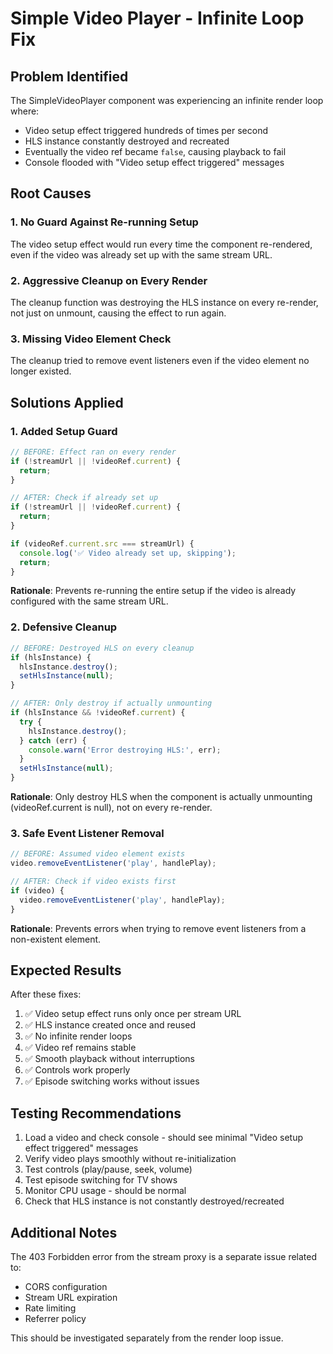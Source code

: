 # Simple Video Player - Infinite Loop Fix

## Problem Identified
The SimpleVideoPlayer component was experiencing an infinite render loop where:
- Video setup effect triggered hundreds of times per second
- HLS instance constantly destroyed and recreated
- Eventually the video ref became `false`, causing playback to fail
- Console flooded with "Video setup effect triggered" messages

## Root Causes

### 1. **No Guard Against Re-running Setup**
The video setup effect would run every time the component re-rendered, even if the video was already set up with the same stream URL.

### 2. **Aggressive Cleanup on Every Render**
The cleanup function was destroying the HLS instance on every re-render, not just on unmount, causing the effect to run again.

### 3. **Missing Video Element Check**
The cleanup tried to remove event listeners even if the video element no longer existed.

## Solutions Applied

### 1. **Added Setup Guard**
```javascript
// BEFORE: Effect ran on every render
if (!streamUrl || !videoRef.current) {
  return;
}

// AFTER: Check if already set up
if (!streamUrl || !videoRef.current) {
  return;
}

if (videoRef.current.src === streamUrl) {
  console.log('✅ Video already set up, skipping');
  return;
}
```

**Rationale**: Prevents re-running the entire setup if the video is already configured with the same stream URL.

### 2. **Defensive Cleanup**
```javascript
// BEFORE: Destroyed HLS on every cleanup
if (hlsInstance) {
  hlsInstance.destroy();
  setHlsInstance(null);
}

// AFTER: Only destroy if actually unmounting
if (hlsInstance && !videoRef.current) {
  try {
    hlsInstance.destroy();
  } catch (err) {
    console.warn('Error destroying HLS:', err);
  }
  setHlsInstance(null);
}
```

**Rationale**: Only destroy HLS when the component is actually unmounting (videoRef.current is null), not on every re-render.

### 3. **Safe Event Listener Removal**
```javascript
// BEFORE: Assumed video element exists
video.removeEventListener('play', handlePlay);

// AFTER: Check if video exists first
if (video) {
  video.removeEventListener('play', handlePlay);
}
```

**Rationale**: Prevents errors when trying to remove event listeners from a non-existent element.

## Expected Results

After these fixes:
1. ✅ Video setup effect runs only once per stream URL
2. ✅ HLS instance created once and reused
3. ✅ No infinite render loops
4. ✅ Video ref remains stable
5. ✅ Smooth playback without interruptions
6. ✅ Controls work properly
7. ✅ Episode switching works without issues

## Testing Recommendations

1. Load a video and check console - should see minimal "Video setup effect triggered" messages
2. Verify video plays smoothly without re-initialization
3. Test controls (play/pause, seek, volume)
4. Test episode switching for TV shows
5. Monitor CPU usage - should be normal
6. Check that HLS instance is not constantly destroyed/recreated

## Additional Notes

The 403 Forbidden error from the stream proxy is a separate issue related to:
- CORS configuration
- Stream URL expiration
- Rate limiting
- Referrer policy

This should be investigated separately from the render loop issue.
